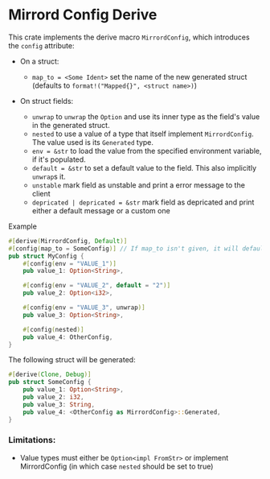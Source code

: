 # Mirrord Config Derive

This crate implements the derive macro `MirrordConfig`, which introduces the `config` attribute:

- On a struct:
    - `map_to = <Some Ident>` set the name of the new generated struct (defaults to `format!("Mapped{}", <struct name>)`)

- On struct fields:
    - `unwrap` to `unwrap` the `Option` and use its inner type as the field's value in the generated struct. 
    - `nested` to use a value of a type that itself implement `MirrordConfig`. The value used is its `Generated` type.
    - `env = &str` to load the value from the specified environment variable, if it's populated.
    - `default = &str` to set a default value to the field. This also implicitly `unwrap`s it.
    - `unstable` mark field as unstable and print a error message to the client
    - `depricated | depricated = &str` mark field as depricated and print either a default message or a custom one


Example

```rust
#[derive(MirrordConfig, Default)]
#[config(map_to = SomeConfig)] // If map_to isn't given, it will default to MappedMyConfig
pub struct MyConfig {
    #[config(env = "VALUE_1")]
    pub value_1: Option<String>,

    #[config(env = "VALUE_2", default = "2")]
    pub value_2: Option<i32>,

    #[config(env = "VALUE_3", unwrap)]
    pub value_3: Option<String>,

    #[config(nested)]
    pub value_4: OtherConfig,
}


```

The following struct will be generated:

```rust
#[derive(Clone, Debug)]
pub struct SomeConfig {
    pub value_1: Option<String>,
    pub value_2: i32,
    pub value_3: String,
    pub value_4: <OtherConfig as MirrordConfig>::Generated,
}

```


### Limitations:
* Value types must either be `Option<impl FromStr>` or implement MirrordConfig (in which case `nested` should be set to true)
